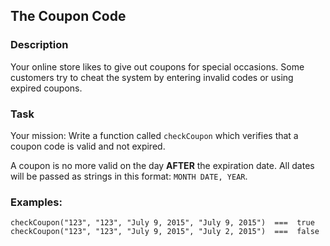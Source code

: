 ## The Coupon Code

### Description

Your online store likes to give out coupons for special occasions. Some customers try to cheat the system by entering invalid codes or using expired coupons.

### Task
Your mission:
Write a function called `checkCoupon` which verifies that a coupon code is valid and not expired.

A coupon is no more valid on the day **AFTER** the expiration date. All dates will be passed as strings in this format: `MONTH DATE, YEAR`.

### Examples:
```
checkCoupon("123", "123", "July 9, 2015", "July 9, 2015")  ===  true
checkCoupon("123", "123", "July 9, 2015", "July 2, 2015")  ===  false
```